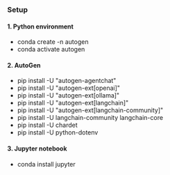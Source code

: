 

### Setup

#### 1. Python environment
- conda create -n autogen
- conda activate autogen


#### 2. AutoGen 
- pip install -U "autogen-agentchat" 
- pip install -U "autogen-ext[openai]"
- pip install -U "autogen-ext[ollama]"
- pip install -U "autogen-ext[langchain]"
- pip install -U "autogen-ext[langchain-community]"
- pip install -U langchain-community langchain-core
- pip install -U chardet
- pip install -U python-dotenv 


#### 3. Jupyter notebook
- conda install jupyter
